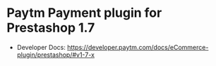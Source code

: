 # Paytm Payment plugin for Prestashop 1.7
* Developer Docs: https://developer.paytm.com/docs/eCommerce-plugin/prestashop/#v1-7-x
